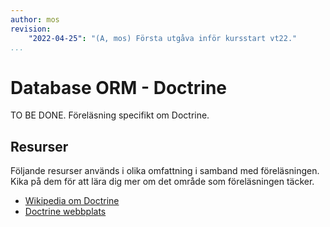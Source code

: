 ```yaml
---
author: mos
revision:
    "2022-04-25": "(A, mos) Första utgåva inför kursstart vt22."
...
```

Database ORM - Doctrine
====================

TO BE DONE. Föreläsning specifikt om Doctrine.

<!--
Som en del i en Zoom-session från 2021 hölls en föreläsning om "Database ORM - Object Relational Mapping" och det ger en bra introduktion till vad detta kmom handlar om.

Videon är 39 minuter lång.

[YOUTUBE src="tCbb3ahGGpA" width=700 caption="Database ORM - Object Relational Mapping."]

Du kan själv bläddra igenom [de HTML slides som används i presentationen](https://dbwebb-se.github.io/mvc/lecture/L05-orm/slide.html).

-->



Resurser
------------------------

Följande resurser används i olika omfattning i samband med föreläsningen. Kika på dem för att lära dig mer om det område som föreläsningen täcker.

* [Wikipedia om Doctrine](https://en.wikipedia.org/wiki/Doctrine_(PHP))
* [Doctrine webbplats](https://www.doctrine-project.org/)
